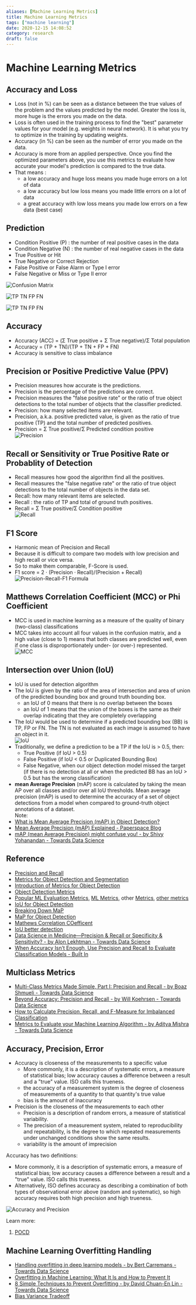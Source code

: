```yaml
---
aliases: [Machine Learning Metrics]
title: Machine Learning Metrics
tags: ["machine learning"]
date: 2020-12-15 14:08:52
category: research
draft: false
---
```


# Machine Learning Metrics

## Accuracy and Loss

- Loss (not in %) can be seen as a distance between the true values of the problem and the values predicted by the model. Greater the loss is, more huge is the errors you made on the data.
- Loss is often used in the training process to find the "best" parameter values for your model (e.g. weights in neural network). It is what you try to optimize in the training by updating weights.
- Accuracy (in %) can be seen as the number of error you made on the data.
- Accuracy is more from an applied perspective. Once you find the optimized parameters above, you use this metrics to evaluate how accurate your model's prediction is compared to the true data.
- That means :
    - a low accuracy and huge loss means you made huge errors on a lot of data
    - a low accuracy but low loss means you made little errors on a lot of data
    - a great accuracy with low loss means you made low errors on a few data (best case)

## Prediction

- Condition Positive (P) : the number of real positive cases in the data
- Condition Negative (N) : the number of real negative cases in the data
- True Positive or Hit
- True Negative or Correct Rejection
- False Positive or False Alarm or Type I error
- False Negative or Miss or Type II error

![Confusion Matrix](https://miro.medium.com/max/485/1*NKaQgX-bDP0wogSE1wRSsw.png)

![TP TN FP FN](https://miro.medium.com/max/462/1*7EYylA6XlXSGBCF77j_rOA.png)

![TP TN FP FN](https://upload.wikimedia.org/wikipedia/commons/thumb/2/26/Precisionrecall.svg/350px-Precisionrecall.svg.png)

## Accuracy

- Accuracy (ACC) = (Σ True positive + Σ True negative)/Σ Total population
- Accuracy = (TP + TN)/(TP + TN + FP + FN)
- Accuracy is sensitive to class imbalance

## Precision or Positive Predictive Value (PPV)

- Precision measures how accurate is the predictions.
- Precision is the percentage of the predictions are correct.
- Precision measures the "false positive rate" or the ratio of true object detections to the total number of objects that the classifier predicted.
- Precision: how many selected items are relevant.
- Precision, a.k.a. positive predicted value, is given as the ratio of true positive (TP) and the total number of predicted positives.
- Precision = Σ True positive/Σ Predicted condition positive  
![Precision](https://miro.medium.com/max/159/1*jiqAWT_Yzi_1LRD74dz-9Q.png)

## Recall or Sensitivity or True Positive Rate or Probablity of Detection

- Recall measures how good the algorithm find all the positives.
- Recall measures the "false negative rate" or the ratio of true object detections to the total number of objects in the data set.
- Recall: how many relevant items are selected.
- Recall : the ratio of TP and total of ground truth positives.
- Recall = Σ True positive/Σ Condition positive  
![Recall](https://miro.medium.com/max/185/1*ikwX1H72KPj1fUBppUWrpA.png)

## F1 Score

- Harmonic mean of Precision and Recall
- Because it is difficult to compare two models with low precision and high recall or vice versa.
- So to make them comparable, F-Score is used.
- F1 score = 2 · (Precision · Recall)/(Precision + Recall)  
![Precision-Recall-F1 Formula](https://miro.medium.com/max/534/1*EXa-_699fntpUoRjZeqAFQ.jpeg)

## Matthews Correlation Coefficient (MCC) or Phi Coefficient

- MCC is used in machine learning as a measure of the quality of binary (two-class) classifications
- MCC takes into account all four values in the confusion matrix, and a high value (close to 1) means that both classes are predicted well, even if one class is disproportionately under- (or over-) represented.  
![MCC](https://miro.medium.com/max/1221/1*8E2rPn_ccOqGuPYj1gBTAg.png)

## Intersection over Union (IoU)

- IoU is used for detection algorithm
- The IoU is given by the ratio of the area of intersection and area of union of the predicted bounding box and ground truth bounding box.
    - an IoU of 0 means that there is no overlap between the boxes
    - an IoU of 1 means that the union of the boxes is the same as their overlap indicating that they are completely overlapping
- The IoU would be used to determine if a predicted bounding box (BB) is TP, FP or FN. The TN is not evaluated as each image is assumed to have an object in it.  
![IoU](https://miro.medium.com/max/600/0*mWSuiTMa6WyZUmyq.png)
- Traditionally, we define a prediction to be a TP if the IoU is > 0.5, then:
    - True Positive (if IoU > 0.5)
    - False Positive (if IoU < 0.5 or Duplicated Bounding Box)
    - False Negative, when our object detection model missed the target (if there is no detection at all or when the predicted BB has an IoU > 0.5 but has the wrong classification)
- **mean Average Precision** (mAP) score is calculated by taking the mean AP over all classes and/or over all IoU thresholds. Mean average precision (mAP) is used to determine the accuracy of a set of object detections from a model when compared to ground-truth object annotations of a dataset.  
Note:
- [What is Mean Average Precision (mAP) in Object Detection?](https://blog.roboflow.com/mean-average-precision/)
- [Mean Average Precision (mAP) Explained - Paperspace Blog](https://blog.paperspace.com/mean-average-precision/)
- [mAP (mean Average Precision) might confuse you! - by Shivy Yohanandan - Towards Data Science](https://towardsdatascience.com/map-mean-average-precision-might-confuse-you-5956f1bfa9e2)

## Reference

- [Precision and Recall](https://en.wikipedia.org/wiki/Precision_and_recall)
- [Metrics for Object Detection and Segmentation](https://kharshit.github.io/blog/2019/09/20/evaluation-metrics-for-object-detection-and-segmentation)
- [Introduction of Metrics for Object Detection](https://blog.zenggyu.com/en/post/2018-12-16/an-introduction-to-evaluation-metrics-for-object-detection/)
- [Object Detection Metrics](https://github.com/rafaelpadilla/Object-Detection-Metrics)
- [Popular ML Evaluation Metrics](https://rubikscode.net/2020/10/19/14-popular-machine-learning-evaluation-metrics/), [ML Metrics](https://machinelearningmastery.com/metrics-evaluate-machine-learning-algorithms-python/), other [Metrics](https://medium.com/analytics-vidhya/complete-guide-to-machine-learning-evaluation-metrics-615c2864d916), [other metrics](https://www.analyticsvidhya.com/blog/2019/08/11-important-model-evaluation-error-metrics/)
- [IoU for Object Detection](https://www.pyimagesearch.com/2016/11/07/intersection-over-union-iou-for-object-detection/)
- [Breaking Down MaP](https://towardsdatascience.com/breaking-down-mean-average-precision-map-ae462f623a52)
- [MaP for Object Detection](https://jonathan-hui.medium.com/map-mean-average-precision-for-object-detection-45c121a31173)
- [Mathews Correlation COefficent](https://towardsdatascience.com/the-best-classification-metric-youve-never-heard-of-the-matthews-correlation-coefficient-3bf50a2f3e9a)
- [IoU better detection](https://towardsdatascience.com/iou-a-better-detection-evaluation-metric-45a511185be1)
- [Data Science in Medicine—Precision & Recall or Specificity & Sensitivity? - by Alon Lekhtman - Towards Data Science](https://towardsdatascience.com/should-i-look-at-precision-recall-or-specificity-sensitivity-3946158aace1)
- [When Accuracy Isn’t Enough, Use Precision and Recall to Evaluate Classification Models - Built In](https://builtin.com/data-science/precision-and-recall)

## Multiclass Metrics

- [Multi-Class Metrics Made Simple, Part I: Precision and Recall - by Boaz Shmueli - Towards Data Science](https://towardsdatascience.com/multi-class-metrics-made-simple-part-i-precision-and-recall-9250280bddc2)
- [Beyond Accuracy: Precision and Recall - by Will Koehrsen - Towards Data Science](https://towardsdatascience.com/beyond-accuracy-precision-and-recall-3da06bea9f6c)
- [How to Calculate Precision, Recall, and F-Measure for Imbalanced Classification](https://machinelearningmastery.com/precision-recall-and-f-measure-for-imbalanced-classification/)
- [Metrics to Evaluate your Machine Learning Algorithm - by Aditya Mishra - Towards Data Science](https://towardsdatascience.com/metrics-to-evaluate-your-machine-learning-algorithm-f10ba6e38234)

## Accuracy, Precision, Error

- Accuracy is closeness of the measurements to a specific value
  - More commonly, it is a description of systematic errors, a measure of statistical bias; low accuracy causes a difference between a result and a "true" value. ISO calls this trueness.
  - the accuracy of a measurement system is the degree of closeness of measurements of a quantity to that quantity's true value
  - bias is the amount of inaccuracy
- Precision is the closeness of the measurements to each other
  - Precision is a description of random errors, a measure of statistical variability.
  - The precision of a measurement system, related to reproducibility and repeatability, is the degree to which repeated measurements under unchanged conditions show the same results.
  - variability is the amount of imprecision

Accuracy has two definitions:

- More commonly, it is a description of systematic errors, a measure of statistical bias; low accuracy causes a difference between a result and a "true" value. ISO calls this trueness.
- Alternatively, ISO defines accuracy as describing a combination of both types of observational error above (random and systematic), so high accuracy requires both high precision and high trueness.

![Accuracy and Precision](https://upload.wikimedia.org/wikipedia/commons/thumb/3/38/Accuracy_and_precision.svg/300px-Accuracy_and_precision.svg.png)

Learn more:

1. [POCD](https://blog.pocd.com.au/scientific/understanding-precision-accuracy-and-basic-statistics/)

## Machine Learning Overfitting Handling

- [Handling overfitting in deep learning models - by Bert Carremans - Towards Data Science](https://towardsdatascience.com/handling-overfitting-in-deep-learning-models-c760ee047c6e)
- [Overfitting in Machine Learning: What It Is and How to Prevent It](https://elitedatascience.com/overfitting-in-machine-learning)
- [8 Simple Techniques to Prevent Overfitting - by David Chuan-En Lin - Towards Data Science](https://towardsdatascience.com/8-simple-techniques-to-prevent-overfitting-4d443da2ef7d)
- [Bias Variance Tradeoff](https://elitedatascience.com/bias-variance-tradeoff)
